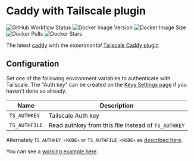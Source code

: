 # Caddy with Tailscale plugin

![GitHub Workflow Status](https://img.shields.io/github/workflow/status/erlend/docker-caddy/docker)
![Docker Image Version](https://img.shields.io/docker/v/erlend/caddy/latest)
![Docker Image Size](https://img.shields.io/docker/image-size/erlend/caddy/latest)
![Docker Pulls](https://img.shields.io/docker/pulls/erlend/caddy)
![Docker Stars](https://img.shields.io/docker/stars/erlend/caddy)

The latest [caddy](http://hub.docker.com/_/caddy) with the *experimental*
[Tailscale Caddy plugin](https://github.com/tailscale/caddy-tailscale)

## Configuration

Set one of the following environment variables to authenticate with Tailscale.
The "Auth key" can be created on the
[Keys Settings page](https://login.tailscale.com/admin/settings/keys)
if you haven't done so already.

| Name          | Description                                         |
| ------------- | --------------------------------------------------- |
| `TS_AUTHKEY`  | Tailscale Auth key                                  |
| `TS_AUTHFILE` | Read authkey from this file instead of `TS_AUTHKEY` |

Alternately `TS_AUTHKEY_<NODE>` or `TS_AUTHFILE_<NODE>` as [described here](https://github.com/tailscale/caddy-tailscale#authenticating-to-the-tailcale-network).

You can see a [working example here](https://github.com/erlend/caddy-tailscale-example).
